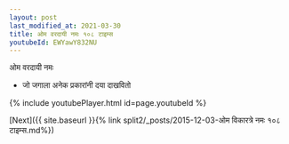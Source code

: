 ```yaml
---
layout: post
last_modified_at: 2021-03-30
title: ओम वरदायी नमः १०८ टाइम्स
youtubeId: EWYawY832NU
---
```

 
 
 ओम वरदायी नमः  
 
 -  जो जगाला अनेक प्रकारांनी दया दाखवितो 
 
  
 
  
 
 
 
 
 
 


{% include youtubePlayer.html id=page.youtubeId %}
 
[Next]({{ site.baseurl }}{% link  split2/_posts/2015-12-03-ओम विकारत्रे नमः १०८ टाइम्स.md%})
 
